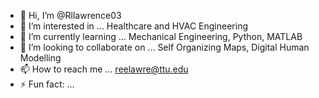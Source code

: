 - 👋 Hi, I’m @Rllawrence03
- 👀 I’m interested in ... Healthcare and HVAC Engineering
- 🌱 I’m currently learning ... Mechanical Engineering, Python, MATLAB
- 💞️ I’m looking to collaborate on ... Self Organizing Maps, Digital Human Modelling
- 📫 How to reach me ... reelawre@ttu.edu
- ⚡ Fun fact: ...

<!---
Rllawrence03/Rllawrence03 is a ✨ special ✨ repository because its `README.md` (this file) appears on your GitHub profile.
You can click the Preview link to take a look at your changes.
--->
